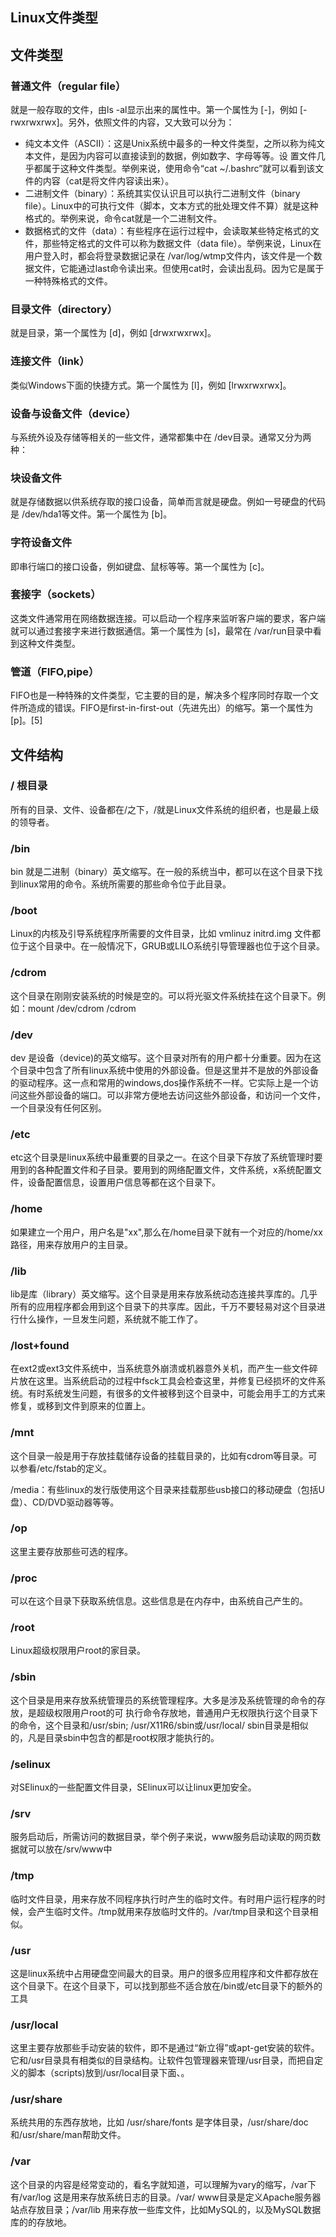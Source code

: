 ## Linux文件类型

## 文件类型

### 普通文件（regular file）

就是一般存取的文件，由ls -al显示出来的属性中。第一个属性为 [-]，例如 [-rwxrwxrwx]。另外，依照文件的内容，又大致可以分为：

- 纯文本文件（ASCII）：这是Unix系统中最多的一种文件类型，之所以称为纯文本文件，是因为内容可以直接读到的数据，例如数字、字母等等。设 置文件几乎都属于这种文件类型。举例来说，使用命令“cat ~/.bashrc”就可以看到该文件的内容（cat是将文件内容读出来）。   
- 二进制文件（binary）：系统其实仅认识且可以执行二进制文件（binary file）。Linux中的可执行文件（脚本，文本方式的批处理文件不算）就是这种格式的。举例来说，命令cat就是一个二进制文件。
-  数据格式的文件（data）：有些程序在运行过程中，会读取某些特定格式的文件，那些特定格式的文件可以称为数据文件（data file）。举例来说，Linux在用户登入时，都会将登录数据记录在 /var/log/wtmp文件内，该文件是一个数据文件，它能通过last命令读出来。但使用cat时，会读出乱码。因为它是属于一种特殊格式的文件。

### 目录文件（directory）

就是目录，第一个属性为 [d]，例如 [drwxrwxrwx]。

### 连接文件（link）

类似Windows下面的快捷方式。第一个属性为 [l]，例如 [lrwxrwxrwx]。

### 设备与设备文件（device）

与系统外设及存储等相关的一些文件，通常都集中在 /dev目录。通常又分为两种：

### 块设备文件

就是存储数据以供系统存取的接口设备，简单而言就是硬盘。例如一号硬盘的代码是 /dev/hda1等文件。第一个属性为 [b]。

### 字符设备文件

即串行端口的接口设备，例如键盘、鼠标等等。第一个属性为 [c]。

### 套接字（sockets）

这类文件通常用在网络数据连接。可以启动一个程序来监听客户端的要求，客户端就可以通过套接字来进行数据通信。第一个属性为 [s]，最常在 /var/run目录中看到这种文件类型。

### 管道（FIFO,pipe）

FIFO也是一种特殊的文件类型，它主要的目的是，解决多个程序同时存取一个文件所造成的错误。FIFO是first-in-first-out（先进先出）的缩写。第一个属性为 [p]。[5] 

## 文件结构

### / 根目录

所有的目录、文件、设备都在/之下，/就是Linux文件系统的组织者，也是最上级的领导者。

### /bin

bin 就是二进制（binary）英文缩写。在一般的系统当中，都可以在这个目录下找到linux常用的命令。系统所需要的那些命令位于此目录。

### /boot

Linux的内核及引导系统程序所需要的文件目录，比如 vmlinuz initrd.img 文件都位于这个目录中。在一般情况下，GRUB或LILO系统引导管理器也位于这个目录。

### /cdrom

这个目录在刚刚安装系统的时候是空的。可以将光驱文件系统挂在这个目录下。例如：mount /dev/cdrom /cdrom

### /dev

dev 是设备（device)的英文缩写。这个目录对所有的用户都十分重要。因为在这个目录中包含了所有linux系统中使用的外部设备。但是这里并不是放的外部设备的驱动程序。这一点和常用的windows,dos操作系统不一样。它实际上是一个访问这些外部设备的端口。可以非常方便地去访问这些外部设备，和访问一个文件，一个目录没有任何区别。

### /etc

etc这个目录是linux系统中最重要的目录之一。在这个目录下存放了系统管理时要用到的各种配置文件和子目录。要用到的网络配置文件，文件系统，x系统配置文件，设备配置信息，设置用户信息等都在这个目录下。

### /home

如果建立一个用户，用户名是"xx",那么在/home目录下就有一个对应的/home/xx路径，用来存放用户的主目录。

### /lib

lib是库（library）英文缩写。这个目录是用来存放系统动态连接共享库的。几乎所有的应用程序都会用到这个目录下的共享库。因此，千万不要轻易对这个目录进行什么操作，一旦发生问题，系统就不能工作了。

### /lost+found

在ext2或ext3文件系统中，当系统意外崩溃或机器意外关机，而产生一些文件碎片放在这里。当系统启动的过程中fsck工具会检查这里，并修复已经损坏的文件系统。有时系统发生问题，有很多的文件被移到这个目录中，可能会用手工的方式来修复，或移到文件到原来的位置上。

### /mnt

这个目录一般是用于存放挂载储存设备的挂载目录的，比如有cdrom等目录。可以参看/etc/fstab的定义。

/media：有些linux的发行版使用这个目录来挂载那些usb接口的移动硬盘（包括U盘）、CD/DVD驱动器等等。

### /op

这里主要存放那些可选的程序。

### /proc

可以在这个目录下获取系统信息。这些信息是在内存中，由系统自己产生的。

### /root

Linux超级权限用户root的家目录。

### /sbin

这个目录是用来存放系统管理员的系统管理程序。大多是涉及系统管理的命令的存放，是超级权限用户root的可
执行命令存放地，普通用户无权限执行这个目录下的命令，这个目录和/usr/sbin; /usr/X11R6/sbin或/usr/local/
sbin目录是相似的，凡是目录sbin中包含的都是root权限才能执行的。

### /selinux

对SElinux的一些配置文件目录，SElinux可以让linux更加安全。

### /srv 

服务启动后，所需访问的数据目录，举个例子来说，www服务启动读取的网页数据就可以放在/srv/www中

### /tmp

临时文件目录，用来存放不同程序执行时产生的临时文件。有时用户运行程序的时候，会产生临时文件。/tmp就用来存放临时文件的。/var/tmp目录和这个目录相似。

### /usr

这是linux系统中占用硬盘空间最大的目录。用户的很多应用程序和文件都存放在这个目录下。在这个目录下，可以找到那些不适合放在/bin或/etc目录下的额外的工具

### /usr/local

这里主要存放那些手动安装的软件，即不是通过“新立得”或apt-get安装的软件。它和/usr目录具有相类似的目录结构。让软件包管理器来管理/usr目录，而把自定义的脚本（scripts)放到/usr/local目录下面、。

### /usr/share

系统共用的东西存放地，比如 /usr/share/fonts 是字体目录，/usr/share/doc和/usr/share/man帮助文件。

### /var

这个目录的内容是经常变动的，看名字就知道，可以理解为vary的缩写，/var下有/var/log 这是用来存放系统日志的目录。/var/ www目录是定义Apache服务器站点存放目录；/var/lib 用来存放一些库文件，比如MySQL的，以及MySQL数据库的的存放地。